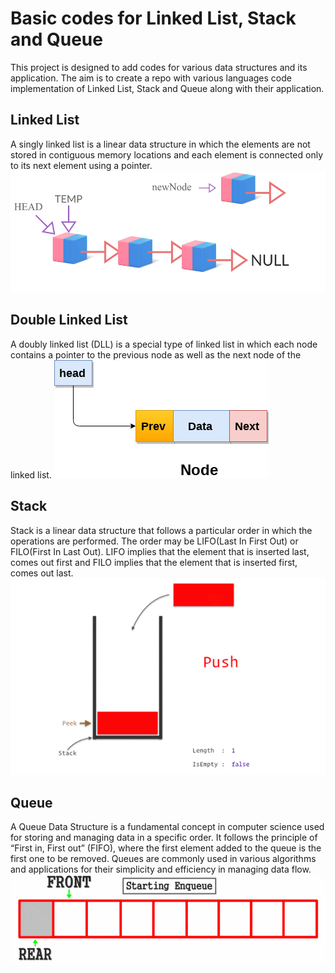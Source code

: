 # Basic codes for Linked List, Stack and Queue

This project is designed to add codes for various data structures and its application. The aim is to create a repo with various languages code implementation of Linked List, Stack and Queue along with their application.

## Linked List

A singly linked list is a linear data structure in which the elements are not stored in contiguous memory locations and each element is connected only to its next element using a pointer.
![Reference Image](/imgs/sll.gif)

## Double Linked List

A doubly linked list (DLL) is a special type of linked list in which each node contains a pointer to the previous node as well as the next node of the linked list.
![Reference Image](/imgs/dll.png)

## Stack

Stack is a linear data structure that follows a particular order in which the operations are performed. The order may be LIFO(Last In First Out) or FILO(First In Last Out). LIFO implies that the element that is inserted last, comes out first and FILO implies that the element that is inserted first, comes out last.
![Reference Image](/imgs/stack.gif)

## Queue

A Queue Data Structure is a fundamental concept in computer science used for storing and managing data in a specific order. It follows the principle of “First in, First out” (FIFO), where the first element added to the queue is the first one to be removed. Queues are commonly used in various algorithms and applications for their simplicity and efficiency in managing data flow.
![Reference Image](/imgs/queue.gif)
